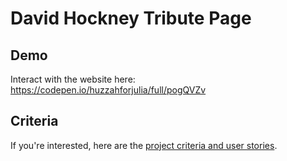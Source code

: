 David Hockney Tribute Page
=====

Demo
----
Interact with the website here: https://codepen.io/huzzahforjulia/full/pogQVZv

Criteria
----
If you're interested, here are the [project criteria and user stories](https://www.freecodecamp.org/learn/responsive-web-design/responsive-web-design-projects/build-a-tribute-page).
